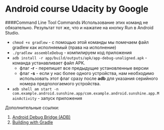 Android course Udacity by Google
====
####Command Line Tool Commands
Использование этих команд не обязательно. Результат тот же, что и нажатие на кнопку Run в Android Studio.
- ```chmod +x gradlew``` - с помощью этой команды мы помечаем файл gradlew как исполняемый (права на исполнение)
- ```./gradlew assembleDebug``` - компилируем код приложения
- ```adb install -r app/build/outputs/apk/app-debug-unaligned.apk``` - команда устанавливает файл APK.
    * флаг **-r** - перепишет все предыдущие установленные версии
    * флаг **-s** - если у нас более одного устройства, нам необходимо использовать этот флаг сразу после **adb** для указания серийного номера предпологаемого устройства.
- ```adb shell am start -n com.example.android.sunshine.app/com.example.android.sunshine.app.MainActivity``` - запуск приложения

Дополнительные ссылки:
1. [Android Debug Bridge (ADB)](http://developer.android.com/tools/help/adb.html?utm_source=udacity&utm_medium=mooc&utm_term=android&utm_content=adb&utm_campaign=training)
2. [Building with Gradle](http://developer.android.com/sdk/installing/studio-build.html?utm_source=udacity&utm_medium=mooc&utm_term=android&utm_content=studio_gradle&utm_campaign=training)
